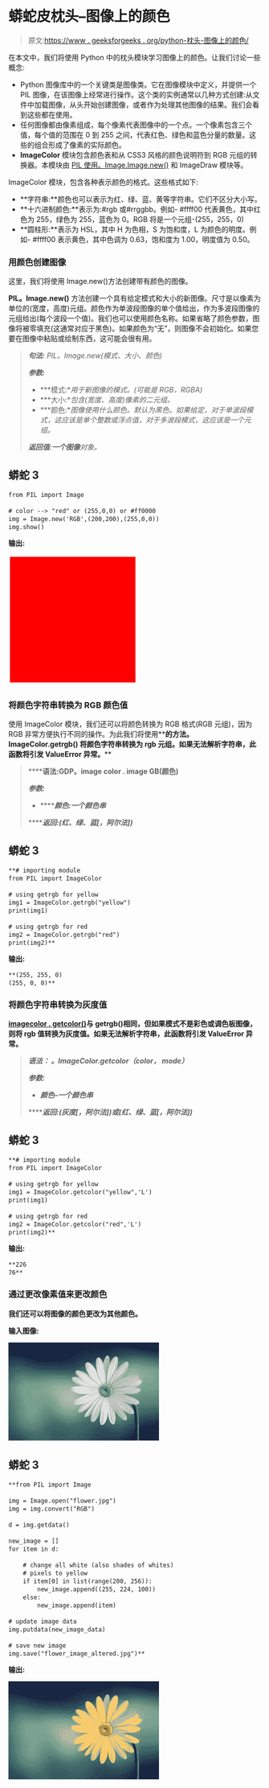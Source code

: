 # 蟒蛇皮枕头–图像上的颜色

> 原文:[https://www . geeksforgeeks . org/python-枕头-图像上的颜色/](https://www.geeksforgeeks.org/python-pillow-colors-on-an-image/)

在本文中，我们将使用 Python 中的枕头模块学习图像上的颜色。让我们讨论一些概念:

*   Python 图像库中的一个关键类是图像类。它在图像模块中定义，并提供一个 PIL 图像，在该图像上经常进行操作。这个类的实例通常以几种方式创建:从文件中加载图像，从头开始创建图像，或者作为处理其他图像的结果。我们会看到这些都在使用。
*   任何图像都由像素组成，每个像素代表图像中的一个点。一个像素包含三个值，每个值的范围在 0 到 255 之间，代表红色、绿色和蓝色分量的数量。这些的组合形成了像素的实际颜色。
*   **ImageColor** 模块包含颜色表和从 CSS3 风格的颜色说明符到 RGB 元组的转换器。本模块由 [PIL 使用。Image.Image.new()](https://www.geeksforgeeks.org/python-pil-image-new-method/) 和 ImageDraw 模块等。

ImageColor 模块，包含各种表示颜色的格式。这些格式如下:

*   **字符串:**颜色也可以表示为红、绿、蓝、黄等字符串。它们不区分大小写。
*   **十六进制颜色:**表示为:#rgb 或#rrggbb。例如- #ffff00 代表黄色，其中红色为 255，绿色为 255，蓝色为 0。RGB 将是一个元组-(255，255，0)
*   **圆柱形:**表示为 HSL，其中 H 为色相，S 为饱和度，L 为颜色的明度。例如- #ffff00 表示黄色，其中色调为 0.63，饱和度为 1.00，明度值为 0.50。

### 用颜色创建图像

这里，我们将使用 Image.new()方法创建带有颜色的图像。

**PIL。Image.new()** 方法创建一个具有给定模式和大小的新图像。尺寸是以像素为单位的(宽度，高度)元组。颜色作为单波段图像的单个值给出，作为多波段图像的元组给出(每个波段一个值)。我们也可以使用颜色名称。如果省略了颜色参数，图像将被零填充(这通常对应于黑色)。如果颜色为“无”，则图像不会初始化。如果您要在图像中粘贴或绘制东西，这可能会很有用。

> ***句法:** PIL。Image.new(模式、大小、颜色)*
> 
> ***参数:***
> 
> *   ***模式:**用于新图像的模式。(可能是 RGB，RGBA)*
> *   ***大小:**包含(宽度、高度)像素的二元组。*
> *   ***颜色:**图像使用什么颜色。默认为黑色。如果给定，对于单波段模式，这应该是单个整数或浮点值，对于多波段模式，这应该是一个元组。*
> 
> ***返回值:**一个**图像**对象。*

## 蟒蛇 3

```
from PIL import Image

# color --> "red" or (255,0,0) or #ff0000
img = Image.new('RGB',(200,200),(255,0,0))
img.show()
```

**输出:**

![](img/65a02fb32f108b4309c2a4e22a817b2e.png)

### 将颜色字符串转换为 RGB 颜色值

使用 ImageColor 模块，我们还可以将颜色转换为 RGB 格式(RGB 元组)，因为 RGB 非常方便执行不同的操作。为此我们将使用**[](https://www.geeksforgeeks.org/python-pil-imagecolor-getrgb-method/)****的方法。 **ImageColor.getrgb()** 将颜色字符串转换为 rgb 元组。如果无法解析字符串，此函数将引发 ValueError 异常。******

> ******语法:**GDP。image color . image GB(颜色)****
> 
> *******参数:*******
> 
> *   *******颜色:**一个颜色串*****
> 
> *******返回:**(红、绿、蓝[，阿尔法])*****

## ****蟒蛇 3****

```
**# importing module
from PIL import ImageColor

# using getrgb for yellow
img1 = ImageColor.getrgb("yellow")
print(img1)

# using getrgb for red
img2 = ImageColor.getrgb("red")
print(img2)**
```

******输出:******

```
**(255, 255, 0)
(255, 0, 0)**
```

### ****将颜色字符串转换为灰度值****

****[**imagecolor . getcolor()**](https://www.geeksforgeeks.org/python-pil-imagecolor-getcolor-method/)与 getrgb()相同，但如果模式不是彩色或调色板图像，则将 rgb 值转换为灰度值。如果无法解析字符串，此函数将引发 ValueError 异常。****

> *******语法：** 。ImageColor.getcolor（color， mode）*****
> 
> *******参数:*******
> 
> *   *******颜色**–一个颜色串*****
> 
> *******返回:**(灰度[，阿尔法])或(红、绿、蓝[，阿尔法])*****

## ****蟒蛇 3****

```
**# importing module
from PIL import ImageColor

# using getrgb for yellow
img1 = ImageColor.getcolor("yellow",'L')
print(img1)

# using getrgb for red
img2 = ImageColor.getcolor("red",'L')
print(img2)**
```

******输出:******

```
**226
76**
```

### ****通过更改像素值来更改颜色****

****我们还可以将图像的颜色更改为其他颜色。****

******输入图像:******

****![](img/c314a20ec56a8c74112a3d80bb3f87c1.png)****

## ****蟒蛇 3****

```
**from PIL import Image

img = Image.open("flower.jpg")
img = img.convert("RGB")

d = img.getdata()

new_image = []
for item in d:

    # change all white (also shades of whites)
    # pixels to yellow
    if item[0] in list(range(200, 256)):
        new_image.append((255, 224, 100))
    else:
        new_image.append(item)

# update image data
img.putdata(new_image_data)

# save new image
img.save("flower_image_altered.jpg")**
```

******输出:******

****![](img/a46a12d66924eeb3ad4bb216cb297251.png)****